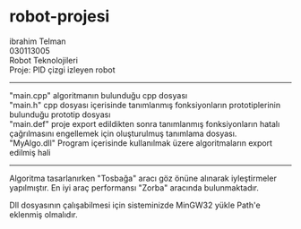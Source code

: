 # robot-projesi

ibrahim Telman</br>
030113005</br>
Robot Teknolojileri</br>
Proje: PID çizgi izleyen robot</br>

<hr>

"main.cpp" algoritmanın bulunduğu cpp dosyası <br>
"main.h" cpp dosyası içerisinde tanımlanmış fonksiyonların prototiplerinin bulunduğu prototip dosyası <br>
"main.def" proje export edildikten sonra tanımlanmış fonksiyonların hatalı çağrılmasını engellemek için oluşturulmuş tanımlama dosyası. <br>
"MyAlgo.dll" Program içerisinde kullanılmak üzere algoritmaların export edilmiş hali <br>

<hr>

<p>Algoritma tasarlanırken "Tosbağa" aracı göz önüne alınarak iyleştirmeler yapılmıştır. En iyi araç performansı "Zorba" aracında bulunmaktadır.</p>
<p>Dll dosyasının çalışabilmesi için sisteminizde MinGW32 yükle Path'e eklenmiş olmalıdır.</p>